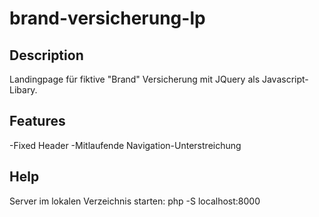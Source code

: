# brand-versicherung-lp

## Description
Landingpage für fiktive "Brand" Versicherung mit JQuery als Javascript-Libary.

## Features
-Fixed Header
-Mitlaufende Navigation-Unterstreichung

## Help
Server im lokalen Verzeichnis starten: php -S localhost:8000
